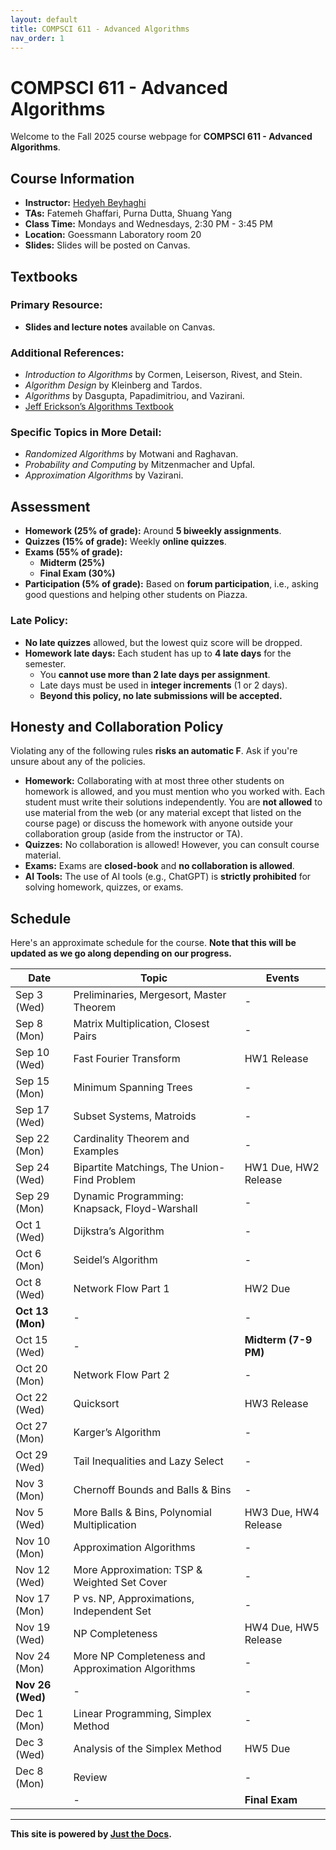 ```yaml
---
layout: default
title: COMPSCI 611 - Advanced Algorithms
nav_order: 1
---
```


# COMPSCI 611 - Advanced Algorithms
Welcome to the Fall 2025 course webpage for **COMPSCI 611 - Advanced Algorithms**.

## Course Information
- **Instructor:** [Hedyeh Beyhaghi](https://hedyehbeyhaghi.github.io)
- **TAs:** Fatemeh Ghaffari, Purna Dutta, Shuang Yang
- **Class Time:** Mondays and Wednesdays, 2:30 PM - 3:45 PM
- **Location:** Goessmann Laboratory room 20
- **Slides:** Slides will be posted on Canvas.

## Textbooks

### Primary Resource:
- **Slides and lecture notes** available on Canvas.

### Additional References:
- *Introduction to Algorithms* by Cormen, Leiserson, Rivest, and Stein.
- *Algorithm Design* by Kleinberg and Tardos.
- *Algorithms* by Dasgupta, Papadimitriou, and Vazirani.
- [Jeff Erickson’s Algorithms Textbook](https://jeffe.cs.illinois.edu/teaching/algorithms)

### Specific Topics in More Detail:
- *Randomized Algorithms* by Motwani and Raghavan.
- *Probability and Computing* by Mitzenmacher and Upfal.
- *Approximation Algorithms* by Vazirani.

## Assessment

- **Homework (25% of grade):** Around **5 biweekly assignments**. 
- **Quizzes (15% of grade):** Weekly **online quizzes**. 
- **Exams (55% of grade):**  
  - **Midterm (25%)**
  - **Final Exam (30%)**   
- **Participation (5% of grade):** Based on **forum participation**, i.e., asking good questions and helping other students on Piazza.

### Late Policy:
- **No late quizzes** allowed, but the lowest quiz score will be dropped.
- **Homework late days:** Each student has up to **4 late days** for the semester.
  - You **cannot use more than 2 late days per assignment**.
  - Late days must be used in **integer increments** (1 or 2 days).
  - **Beyond this policy, no late submissions will be accepted.**
 
## Honesty and Collaboration Policy

Violating any of the following rules **risks an automatic F**. Ask if you're unsure about any of the policies.

- **Homework:** Collaborating with at most three other students on homework is allowed, and you must mention who you worked with. Each student must write their solutions independently. You are **not allowed** to use material from the web (or any material except that listed on the course page) or discuss the homework with anyone outside your collaboration group (aside from the instructor or TA).
- **Quizzes:** No collaboration is allowed! However, you can consult course material.
- **Exams:** Exams are **closed-book** and **no collaboration is allowed**.
- **AI Tools:** The use of AI tools (e.g., ChatGPT) is **strictly prohibited** for solving homework, quizzes, or exams.   
## Schedule

Here's an approximate schedule for the course. **Note that this will be updated as we go along depending on our progress.**

| Date        | Topic                                      | Events             |
|------------|-------------------------------------------|--------------------|
| Sep 3 (Wed)  | Preliminaries, Mergesort, Master Theorem | -                  |
| Sep 8 (Mon)   | Matrix Multiplication, Closest Pairs     | -                  |
| Sep 10 (Wed)   | Fast Fourier Transform                   | HW1 Release        |
| Sep 15 (Mon)  | Minimum Spanning Trees                   | -                  |
| Sep 17 (Wed)  | Subset Systems, Matroids                 | -                  |
| Sep 22 (Mon)  | Cardinality Theorem and Examples         | -                  |
| Sep 24 (Wed)  | Bipartite Matchings, The Union-Find Problem | HW1 Due, HW2 Release |
| Sep 29 (Mon)  | Dynamic Programming: Knapsack, Floyd-Warshall | -                  |
| Oct 1 (Wed)  | Dijkstra’s Algorithm                     | -                  |
| Oct 6 (Mon)   | Seidel’s Algorithm                       | -                  |
| Oct 8 (Wed)   | Network Flow Part 1                      | HW2 Due            |
| **Oct 13 (Mon)**  | -                                        | - |
| Oct 15 (Wed)  | -                                        | **Midterm (7-9 PM)** |
| Oct 20 (Mon)  | Network Flow Part 2                      | -                  |
| Oct 22 (Wed)  | Quicksort                                | HW3 Release        |
| Oct 27 (Mon)  | Karger’s Algorithm                       | -                  |
| Oct 29 (Wed)  | Tail Inequalities and Lazy Select       | -                  |
| Nov 3 (Mon)   | Chernoff Bounds and Balls & Bins       | -                  |
| Nov 5 (Wed)   | More Balls & Bins, Polynomial Multiplication | HW3 Due, HW4 Release |
| Nov 10 (Mon)  | Approximation Algorithms                | -                  |
| Nov 12 (Wed)  | More Approximation: TSP & Weighted Set Cover | -                  |
| Nov 17 (Mon)  | P vs. NP, Approximations, Independent Set | -                  |
| Nov 19 (Wed)  | NP Completeness                         | HW4 Due, HW5 Release |
| Nov 24 (Mon)  | More NP Completeness and Approximation Algorithms | -                  |
| **Nov 26 (Wed)** | -                       | -                  |
| Dec 1 (Mon)   | Linear Programming, Simplex Method     | -                  |
| Dec 3 (Wed)   | Analysis of the Simplex Method         | HW5 Due            |
| Dec 8 (Mon)   | Review                                  | -                  |
|   | -                                        | **Final Exam**     |

---

**This site is powered by [Just the Docs](https://just-the-docs.github.io/).**

